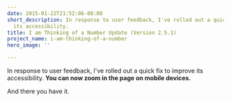 ```yaml
---
date: 2015-01-22T21:52:06-08:00
short_description: In response to user feedback, I've rolled out a quick fix to improve
  its accessibility.
title: I am Thinking of a Number Update (Version 2.5.1)
project_name: i-am-thinking-of-a-number
hero_image: ''

---
```

In response to user feedback, I've rolled out a quick fix to improve its accessibility. **You can now zoom in the page on mobile devices.**

And there you have it.